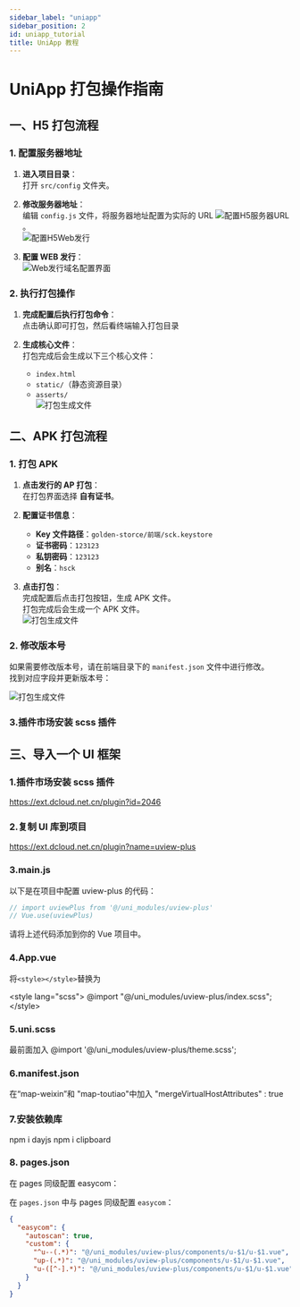```yaml
---
sidebar_label: "uniapp"
sidebar_position: 2
id: uniapp_tutorial
title: UniApp 教程
---
```

# UniApp 打包操作指南

## 一、H5 打包流程

### 1. 配置服务器地址

1. **进入项目目录**：  
   打开 `src/config` 文件夹。

2. **修改服务器地址**：  
   编辑 `config.js` 文件，将服务器地址配置为实际的 URL ![配置H5服务器URL](../../../../src/image/t_image25.png)。  
   ![配置H5Web发行](../../../../src/image/t_image26.png)

3. **配置 WEB 发行**：  
   ![Web发行域名配置界面](../../../../src/image/t_image27.png)

### 2. 执行打包操作

1. **完成配置后执行打包命令**：  
   点击确认即可打包，然后看终端输入打包目录

2. **生成核心文件**：  
   打包完成后会生成以下三个核心文件：
   - `index.html`
   - `static/`（静态资源目录）
   - `asserts/`  
     ![打包生成文件](../../../../src/image/t_image28.png)

## 二、APK 打包流程

### 1. 打包 APK

1. **点击发行的 AP 打包**：  
   在打包界面选择 **自有证书**。

2. **配置证书信息**：

   - **Key 文件路径**：`golden-storce/前端/sck.keystore`
   - **证书密码**：`123123`
   - **私钥密码**：`123123`
   - **别名**：`hsck`

3. **点击打包**：  
   完成配置后点击打包按钮，生成 APK 文件。  
   打包完成后会生成一个 APK 文件。  
   ![打包生成文件](../../../../src/image/t_image29.png)

### 2. 修改版本号

如果需要修改版本号，请在前端目录下的 `manifest.json` 文件中进行修改。  
找到对应字段并更新版本号：

![打包生成文件](../../../../src/image/t_image30.png)

### 3.插件市场安装 scss 插件

## 三、导入一个 UI 框架

### 1.插件市场安装 scss 插件

https://ext.dcloud.net.cn/plugin?id=2046

### 2.复制 UI 库到项目

https://ext.dcloud.net.cn/plugin?name=uview-plus

### 3.main.js
以下是在项目中配置 uview-plus 的代码：

```js
// import uviewPlus from '@/uni_modules/uview-plus'
// Vue.use(uviewPlus)
```

请将上述代码添加到你的 Vue 项目中。

### 4.App.vue

将<code>&lt;style&gt;&lt;/style&gt;</code>替换为

&lt;style lang="scss"&gt;
	@import "@/uni_modules/uview-plus/index.scss";
&lt;/style&gt;

### 5.uni.scss

最前面加入
@import '@/uni_modules/uview-plus/theme.scss';

### 6.manifest.json

在“map-weixin”和 "map-toutiao"中加入
"mergeVirtualHostAttributes" : true

### 7.安装依赖库

npm i dayjs
npm i clipboard

### 8. pages.json
在 pages 同级配置 easycom：

在 `pages.json` 中与 pages 同级配置 `easycom`：

```json
{
  "easycom": {
    "autoscan": true,
    "custom": {
      "^u--(.*)": "@/uni_modules/uview-plus/components/u-$1/u-$1.vue",
      "up-(.*)": "@/uni_modules/uview-plus/components/u-$1/u-$1.vue",
      "u-([^-].*)": "@/uni_modules/uview-plus/components/u-$1/u-$1.vue"
    }
  }
}

